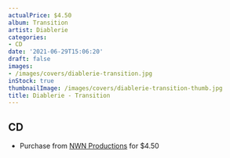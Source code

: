 ```yaml
---
actualPrice: $4.50
album: Transition
artist: Diablerie
categories:
- CD
date: '2021-06-29T15:06:20'
draft: false
images:
- /images/covers/diablerie-transition.jpg
inStock: true
thumbnailImage: /images/covers/diablerie-transition-thumb.jpg
title: Diablerie - Transition
---
```


## CD
* Purchase from [NWN Productions](http://shop.nwnprod.com/index.php?route=product/product&path=93&product_id=767&sort=pd.name&order=ASC) for $4.50
